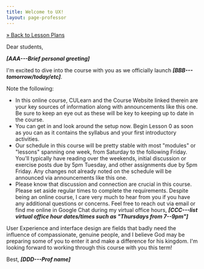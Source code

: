 ```yaml
---
title: Welcome to UX!
layout: page-professor
---
```

[&raquo; Back to Lesson Plans](/lesson-plans/)

Dear students,

***[AAA---Brief personal greeting]***

I'm excited to dive into the course with you as we officially launch ***[BBB---tomorrow/today/etc]***.

Note the following:

* In this online course, CULearn and the Course Website linked therein are your key sources of information along with announcements like this one. Be sure to keep an eye out as these will be key to keeping up to date in the course.
* You can get in and look around the setup now. Begin Lesson 0 as soon as you can as it contains the syllabus and your first introductory activities.
* Our schedule in this course will be pretty stable with most "modules" or "lessons" spanning one week, from Saturday to the following Friday. You'll typically have reading over the weekends, initial discussion or exercise posts due by 5pm Tuesday, and other assignments due by 5pm Friday. Any changes not already noted on the schedule will be announced via announcements like this one.
* Please know that discussion and connection are crucial in this course. Please set aside regular times to complete the requirements. Despite being an online course, I care very much to hear from you if you have any additional questions or concerns. Feel free to reach out via email or find me online in Google Chat during my virtual office hours, ***[CCC---list virtual office hour dates/times such as "Thursdays from 7--9pm"]***

User Experience and interface design are fields that badly need the influence of compassionate, genuine people, and I believe God may be preparing some of you to enter it and make a difference for his kingdom. I'm looking forward to working through this course with you this term!

Best,
***[DDD---Prof name]***
